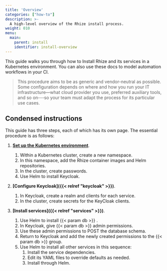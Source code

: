 ```yaml
---
title: 'Overview'
categories: ["how-to"]
description: >-
  A high-level overview of the Rhize install process.
weight: 010
menu:
  main:
    parent: install
    identifier: install-overview
---
```


This guide walks you through how to Install Rhize and its services in a Kubernetes environment.
You can also use these docs to model automation workflows in your CI.

> This procedure aims to be as generic and vendor-neutral as possible.
> Some configuration depends on where and how you run your IT infrastructure&mdash;what cloud provider you use, preferred auxiliary tools, and so on---so your team must adapt the process for its particular use cases.

## Condensed instructions

This guide has three steps, each of which has its own page.
The essential procedure is as follows:

1. **[Set up the Kubernetes environment](/deploy/install/setup-kubernetes)**.

    1. Within a Kubernetes cluster, create a new namespace.
    1. In this namespace, add the Rhize container images and Helm repositories.
    1. In the cluster, create passwords.
    1. Use Helm to install Keycloak.

1. **[Configure Keycloak]({{< relref "keycloak" >}})**.

    1. In Keycloak, create a realm and clients for each service.
    1. In the cluster, create secrets for the KeyCloak clients.

1. **[Install services]({{< relref "services" >}})**.

    
    1. Use Helm to install {{< param db >}} .
    1. In Keycloak, give {{< param db >}} admin permissions.
    1. Use these admin permissions to POST the database schema.
    1. Return to Keycloak and add the newly created permissions to the {{< param db >}} group.
    1. Use Helm to install all other services in this sequence:
         1. Install the service dependencies.
         1. Edit its YAML files to override defaults as needed.
         1. Install through Helm.


  

